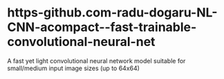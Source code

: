 # https-github.com-radu-dogaru-NL-CNN-acompact--fast-trainable-convolutional-neural-net
A fast yet light convolutional neural network model suitable for small/medium input image sizes (up to 64x64)
